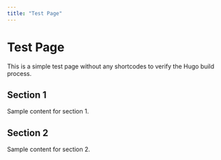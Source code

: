 ```yaml
---
title: "Test Page"
---
```


# Test Page

This is a simple test page without any shortcodes to verify the Hugo build process.

## Section 1

Sample content for section 1.

## Section 2

Sample content for section 2.